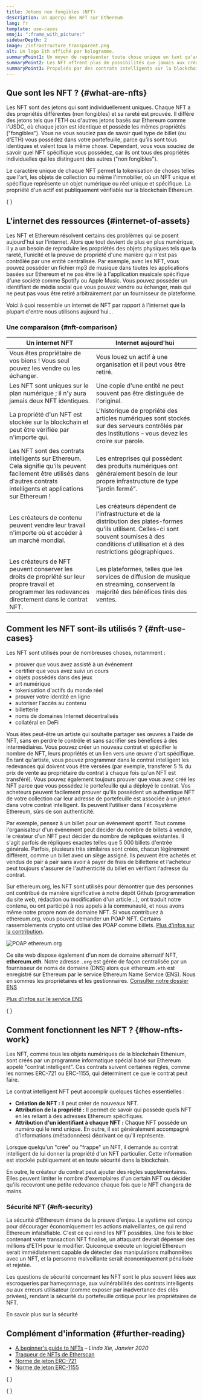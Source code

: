 ```yaml
---
title: Jetons non fongibles (NFT)
description: Un aperçu des NFT sur Ethereum
lang: fr
template: use-cases
emoji: ":frame_with_picture:"
sidebarDepth: 2
image: /infrastructure_transparent.png
alt: Un logo Eth affiché par hologramme.
summaryPoint1: Un moyen de représenter toute chose unique en tant qu'actif Ethereum.
summaryPoint2: Les NFT offrent plus de possibilités que jamais aux créateurs de contenus.
summaryPoint3: Propulsés par des contrats intelligents sur la blockchain Ethereum.
---
```


## Que sont les NFT ? {#what-are-nfts}

Les NFT sont des jetons qui sont individuellement uniques. Chaque NFT a des propriétés différentes (non fongibles) et sa rareté est prouvée. Il diffère des jetons tels que l'ETH ou d'autres jetons basés sur Ethereum comme l'USDC, où chaque jeton est identique et possède les mêmes propriétés ("fongibles"). Vous ne vous souciez pas de savoir quel type de billet (ou d'ETH) vous possédez dans votre portefeuille, parce qu'ils sont tous identiques et valent tous la même chose. Cependant, vous vous souciez de savoir quel NFT spécifique vous possédez, car ils ont tous des propriétés individuelles qui les distinguent des autres ("non fongibles").

Le caractère unique de chaque NFT permet la tokenisation de choses telles que l'art, les objets de collection ou même l'immobilier, où un NFT unique et spécifique représente un objet numérique ou réel unique et spécifique. La propriété d'un actif est publiquement vérifiable sur la blockchain Ethereum.

{
<YouTube id="Xdkkux6OxfM" />
}

## L'internet des ressources {#internet-of-assets}

Les NFT et Ethereum résolvent certains des problèmes qui se posent aujourd'hui sur l'internet. Alors que tout devient de plus en plus numérique, il y a un besoin de reproduire les propriétés des objets physiques tels que la rareté, l'unicité et la preuve de propriété d'une manière qui n'est pas contrôlée par une entité centralisée. Par exemple, avec les NFT, vous pouvez posséder un fichier mp3 de musique dans toutes les applications basées sur Ethereum et ne pas être lié à l'application musicale spécifique d'une société comme Spotify ou Apple Music. Vous pouvez posséder un identifiant de média social que vous pouvez vendre ou échanger, mais qui ne peut pas vous être retiré arbitrairement par un fournisseur de plateforme.

Voici à quoi ressemble un internet de NFT par rapport à l'internet que la plupart d'entre nous utilisons aujourd'hui...

### Une comparaison {#nft-comparison}

| Un internet NFT                                                                                                                                                               | Internet aujourd'hui                                                                                                                                                                                      |
| ----------------------------------------------------------------------------------------------------------------------------------------------------------------------------- | --------------------------------------------------------------------------------------------------------------------------------------------------------------------------------------------------------- |
| Vous êtes propriétaire de vos biens ! Vous seul pouvez les vendre ou les échanger.                                                                                            | Vous louez un actif à une organisation et il peut vous être retiré.                                                                                                                                       |
| Les NFT sont uniques sur le plan numérique ; il n'y aura jamais deux NFT identiques.                                                                                          | Une copie d'une entité ne peut souvent pas être distinguée de l'original.                                                                                                                                 |
| La propriété d'un NFT est stockée sur la blockchain et peut être vérifiée par n'importe qui.                                                                                  | L'historique de propriété des articles numériques sont stockés sur des serveurs contrôlés par des institutions – vous devez les croire sur parole.                                                        |
| Les NFT sont des contrats intelligents sur Ethereum. Cela signifie qu'ils peuvent facilement être utilisés dans d'autres contrats intelligents et applications sur Ethereum ! | Les entreprises qui possèdent des produits numériques ont généralement besoin de leur propre infrastructure de type "jardin fermé".                                                                       |
| Les créateurs de contenu peuvent vendre leur travail n'importe où et accéder à un marché mondial.                                                                             | Les créateurs dépendent de l'infrastructure et de la distribution des plates-formes qu'ils utilisent. Celles-ci sont souvent soumises à des conditions d'utilisation et à des restrictions géographiques. |
| Les créateurs de NFT peuvent conserver les droits de propriété sur leur propre travail et programmer les redevances directement dans le contrat NFT.                          | Les plateformes, telles que les services de diffusion de musique en streaming, conservent la majorité des bénéfices tirés des ventes.                                                                     |

## Comment les NFT sont-ils utilisés ? {#nft-use-cases}

Les NFT sont utilisés pour de nombreuses choses, notamment :

- prouver que vous avez assisté à un événement
- certifier que vous avez suivi un cours
- objets possédés dans des jeux
- art numérique
- tokenisation d'actifs du monde réel
- prouver votre identité en ligne
- autoriser l'accès au contenu
- billetterie
- noms de domaines Internet décentralisés
- collatéral en DeFi

Vous êtes peut-être un artiste qui souhaite partager ses œuvres à l'aide de NFT, sans en perdre le contrôle et sans sacrifier ses bénéfices à des intermédiaires. Vous pouvez créer un nouveau contrat et spécifier le nombre de NFT, leurs propriétés et un lien vers une œuvre d'art spécifique. En tant qu'artiste, vous pouvez programmer dans le contrat intelligent les redevances qui doivent vous être versées (par exemple, transférer 5 % du prix de vente au propriétaire du contrat à chaque fois qu'un NFT est transféré). Vous pouvez également toujours prouver que vous avez créé les NFT parce que vous possédez le portefeuille qui a déployé le contrat. Vos acheteurs peuvent facilement prouver qu'ils possèdent un authentique NFT de votre collection car leur adresse de portefeuille est associée à un jeton dans votre contrat intelligent. Ils peuvent l'utiliser dans l'écosystème Ethereum, sûrs de son authenticité.

Par exemple, pensez à un billet pour un événement sportif. Tout comme l'organisateur d'un événement peut décider du nombre de billets à vendre, le créateur d'un NFT peut décider du nombre de répliques existantes. Il s'agit parfois de répliques exactes telles que 5 000 billets d'entrée générale. Parfois, plusieurs très similaires sont créés, chacun légèrement différent, comme un billet avec un siège assigné. Ils peuvent être achetés et vendus de pair à pair sans avoir à payer de frais de billetterie et l'acheteur peut toujours s'assurer de l'authenticité du billet en vérifiant l'adresse du contrat.

Sur ethereum.org, les NFT sont utilisés pour démontrer que des personnes ont contribué de manière significative à notre dépôt Github (programmation du site web, rédaction ou modification d'un article...), ont traduit notre contenu, ou ont participé à nos appels à la communauté, et nous avons même notre propre nom de domaine NFT. Si vous contribuez à ethereum.org, vous pouvez demander un POAP NFT. Certains rassemblements crypto ont utilisé des POAP comme billets. [Plus d'infos sur la contribution](/contributing/#poap).

![POAP ethereum.org](./poap.png)

Ce site web dispose également d'un nom de domaine alternatif NFT, **ethereum.eth**. Notre adresse `.org` est gérée de façon centralisée par un fournisseur de noms de domaine (DNS) alors que ethereum`.eth` est enregistré sur Ethereum par le service Ethereum Name Service (ENS). Nous en sommes les propriétaires et les gestionnaires. [Consulter notre dossier ENS](https://app.ens.domains/name/ethereum.eth)

[Plus d'infos sur le service ENS](https://app.ens.domains)

{
<Divider />
}

## Comment fonctionnent les NFT ? {#how-nfts-work}

Les NFT, comme tous les objets numériques de la blockchain Ethereum, sont créés par un programme informatique spécial basé sur Ethereum appelé "contrat intelligent". Ces contrats suivent certaines règles, comme les normes ERC-721 ou ERC-1155, qui déterminent ce que le contrat peut faire.

Le contrat intelligent NFT peut accomplir quelques tâches essentielles :

- **Création de NFT :** Il peut créer de nouveaux NFT.
- **Attribution de la propriété :** Il permet de savoir qui possède quels NFT en les reliant à des adresses Ethereum spécifiques.
- **Attribution d'un identifiant à chaque NFT :** Chaque NFT possède un numéro qui le rend unique. En outre, il est généralement accompagné d'informations (métadonnées) décrivant ce qu'il représente.

Lorsque quelqu'un "crée" ou "frappe" un NFT, il demande au contrat intelligent de lui donner la propriété d'un NFT particulier. Cette information est stockée publiquement et en toute sécurité dans la blockchain.

En outre, le créateur du contrat peut ajouter des règles supplémentaires. Elles peuvent limiter le nombre d'exemplaires d'un certain NFT ou décider qu'ils recevront une petite redevance chaque fois que le NFT changera de mains.

### Sécurité NFT {#nft-security}

La sécurité d'Ethereum émane de la preuve d'enjeu. Le système est conçu pour décourager économiquement les actions malveillantes, ce qui rend Ethereum infalsifiable. C'est ce qui rend les NFT possibles. Une fois le bloc contenant votre transaction NFT finalisé, un attaquant devrait dépenser des millions d'ETH pour le modifier. Quiconque exécute un logiciel Ethereum serait immédiatement capable de détecter des manipulations malhonnêtes avec un NFT, et la personne malveillante serait économiquement pénalisée et rejetée.

Les questions de sécurité concernant les NFT sont le plus souvent liées aux escroqueries par hameçonnage, aux vulnérabilités des contrats intelligents ou aux erreurs utilisateur (comme exposer par inadvertance des clés privées), rendant la sécurité du portefeuille critique pour les propriétaires de NFT.

<ButtonLink to="/security/">
  En savoir plus sur la sécurité
</ButtonLink>

## Complément d'information {#further-reading}

- [A beginner's guide to NFTs](https://linda.mirror.xyz/df649d61efb92c910464a4e74ae213c4cab150b9cbcc4b7fb6090fc77881a95d) – _Linda Xie, Janvier 2020_
- [Traqueur de NFTs de Etherscan](https://etherscan.io/nft-top-contracts)
- [Norme de jeton ERC-721](/developers/docs/standards/tokens/erc-721/)
- [Norme de jeton ERC-1155](/developers/docs/standards/tokens/erc-1155/)

{
<Divider />
}

{
<QuizWidget quizKey="nfts" />
}

